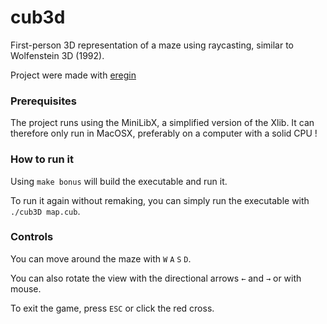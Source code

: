 # cub3d

First-person 3D representation of a maze using raycasting, similar to Wolfenstein 3D (1992).

Project were made with [eregin](https://github.com/eregin)

### Prerequisites

The project runs using the MiniLibX, a simplified version of the Xlib. It can therefore only run in MacOSX, preferably on a computer with a solid CPU !

### How to run it

Using ``make bonus`` will build the executable and run it.

To run it again without remaking, you can simply run the executable with ``./cub3D map.cub``.

### Controls

You can move around the maze with ``W`` ``A`` ``S`` ``D``.

You can also rotate the view with the directional arrows ``←`` and ``→`` or with mouse.

To exit the game, press ``ESC`` or click the red cross.
